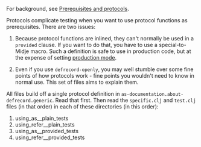 For background, see [Prerequisites and protocols](https://github.com/marick/Midje/wiki/Prerequisites-and-protocols).

Protocols complicate testing when you want to use protocol functions
as prerequisites. There are two issues:

1. Because protocol functions are inlined, they can't normally be used
    in a `provided` clause. If you want to do that, you have to use a
    special-to-Midje macro. Such a definition is safe to use in
    production code, but at the expense of setting [production mode](https://github.com/marick/Midje/wiki/Production-mode).

2. Even if you use `defrecord-openly`, you may well stumble over
    some fine points of how protocols work - fine points you wouldn't
    need to know in normal use. This set of files aims to explain them.

All files build off a single protocol definition in `as-documentation.about-defrecord.generic`. Read that first. Then read the `specific.clj` and `test.clj` files (in that order) in each of these directories (in this order):

1. using_as__plain_tests
2. using_refer__plain_tests
2. using_as__provided_tests
4. using_refer__provided_tests
